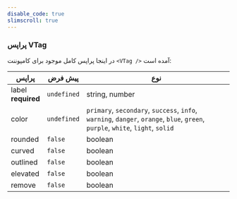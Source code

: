 ```yaml
---
disable_code: true
slimscroll: true
---
```


### پراپس VTag

در اینجا پراپس کامل موجود برای کامپوننت `<VTag />` آمده است:

| پراپس                   | پیش فرض                                       | نوع                                                                                                                            |
| ----------------------- | --------------------------------------------- | ------------------------------------------------------------------------------------------------------------------------------ |
| label<br />**required** | <span class="is-undefined">`undefined`</span> | string, number                                                                                                                 |
| color                   | <span class="is-undefined">`undefined`</span> | `primary`, `secondary`, `success`, `info`, `warning`, `danger`, `orange`, `blue`, `green`, `purple`, `white`, `light`, `solid` |
| rounded                 | <span class="is-boolean">`false`</span>       | boolean                                                                                                                        |
| curved                  | <span class="is-boolean">`false`</span>       | boolean                                                                                                                        |
| outlined                | <span class="is-boolean">`false`</span>       | boolean                                                                                                                        |
| elevated                | <span class="is-boolean">`false`</span>       | boolean                                                                                                                        |
| remove                  | <span class="is-boolean">`false`</span>       | boolean                                                                                                                        |

